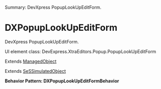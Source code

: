 Summary: DevXpress PopupLookUpEditForm.

# DXPopupLookUpEditForm

DevXpress PopupLookUpEditForm.
 
UI element class: DevExpress.XtraEditors.Popup.PopupLookUpEditForm

Extends [ManagedObject](ManagedObject.md)

Extends [SeSSimulatedObject](SeSSimulatedObject.md)





**Behavior Pattern: DXPopupLookUpEditFormBehavior**


<!-- ============================== property summary ========================== -->

<!-- ============================== action summary ========================== -->

<!-- ============================== property detail ========================== -->


<!-- ============================== action detail ========================== -->
  

